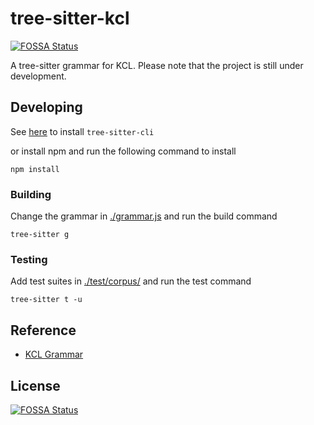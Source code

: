 # tree-sitter-kcl

[![FOSSA Status](https://app.fossa.com/api/projects/git%2Bgithub.com%2Fkcl-lang%2Ftree-sitter-kcl.svg?type=shield)](https://app.fossa.com/projects/git%2Bgithub.com%2Fkcl-lang%2Ftree-sitter-kcl?ref=badge_shield)

A tree-sitter grammar for KCL. Please note that the project is still under development.

## Developing

See [here](https://tree-sitter.github.io/tree-sitter/creating-parsers) to install `tree-sitter-cli`

or install npm and run the following command to install

```shell
npm install
```

### Building

Change the grammar in [./grammar.js](./grammar.js) and run the build command

```shell
tree-sitter g
```

### Testing

Add test suites in [./test/corpus/](./test/corpus/) and run the test command

```shell
tree-sitter t -u
```

## Reference

+ [KCL Grammar](https://www.kcl-lang.io/docs/reference/lang/spec/kcl-spec#grammar)

## License

[![FOSSA Status](https://app.fossa.com/api/projects/git%2Bgithub.com%2Fkcl-lang%2Ftree-sitter-kcl.svg?type=large)](https://app.fossa.com/projects/git%2Bgithub.com%2Fkcl-lang%2Ftree-sitter-kcl?ref=badge_large)
